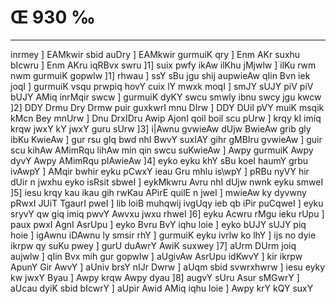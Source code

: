 # Œ 930 ‰
---
inrmey ] EAMkwir sbid auDry ] EAMkwir gurmuiK qry ] Enm AKr suxhu
bIcwru ] Enm AKru iqRBvx swru ]1] suix pwfy ikAw ilKhu jMjwlw ] ilKu
rwm nwm gurmuiK gopwlw ]1] rhwau ] ssY sBu jgu shij aupwieAw qIin
Bvn iek joqI ] gurmuiK vsqu prwpiq hovY cuix lY mwxk moqI ] smJY sUJY
piV piV bUJY AMiq inrMqir swcw ] gurmuiK dyKY swcu smwly ibnu swcy jgu
kwcw ]2] DDY Drmu Dry Drmw puir guxkwrI mnu DIrw ] DDY DUil pVY muiK
msqik kMcn Bey mnUrw ] Dnu DrxIDru Awip AjonI qoil boil scu pUrw ]
krqy kI imiq krqw jwxY kY jwxY guru sUrw ]3] i|Awnu gvwieAw dUjw
BwieAw grib gly ibKu KwieAw ] gur rsu gIq bwd nhI BwvY suxIAY gihr
gMBIru gvwieAw ] guir scu kihAw AMimRqu lihAw min qin swcu suKwieAw
] Awpy gurmuiK Awpy dyvY Awpy AMimRqu pIAwieAw ]4] eyko eyku khY sBu koeI
haumY grbu ivAwpY ] AMqir bwhir eyku pCwxY ieau Gru mhlu is\wpY ] pRBu
nyVY hir dUir n jwxhu eyko isRsit sbweI ] eykMkwru Avru nhI dUjw nwnk
eyku smweI ]5] iesu krqy kau ikau gih rwKau APirE quilE n jweI ]
mwieAw ky dyvwny pRwxI JUiT TgaurI pweI ] lib loiB muhqwij ivgUqy ieb
qb iPir puCqweI ] eyku sryvY qw giq imiq pwvY Awvxu jwxu rhweI ]6]
eyku Acwru rMgu ieku rUpu ] paux pwxI AgnI AsrUpu ] eyko Bvru BvY iqhu
loie ] eyko bUJY sUJY piq hoie ] igAwnu iDAwnu ly smsir rhY ] gurmuiK
eyku ivrlw ko lhY ] ijs no dyie ikrpw qy suKu pwey ] gurU duAwrY AwiK
suxwey ]7] aUrm DUrm joiq aujwlw ] qIin Bvx mih gur gopwlw ]
aUgivAw AsrUpu idKwvY ] kir ikrpw ApunY Gir AwvY ] aUniv brsY nIJr
Dwrw ] aUqm sbid svwrxhwrw ] iesu eyky kw jwxY Byau ] Awpy krqw Awpy
dyau ]8] augvY sUru Asur sMGwrY ] aUcau dyiK sbid bIcwrY ] aUpir Awid
AMiq iqhu loie ] Awpy krY kQY suxY
####
